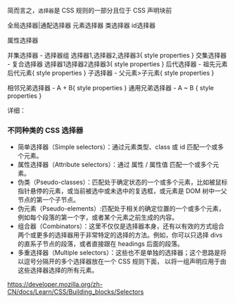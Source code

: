 简而言之，`选择器`是 CSS 规则的一部分且位于 CSS 声明块前

全局选择器|通配选择器
元素选择器
类选择器
id选择器

属性选择器

并集选择器 - 选择器组   选择器1,选择器2,选择器3{ style properties }
交集选择器 - 复合选择器 选择器1选择器2选择器3{ style properties }
后代选择器 - 祖先元素 后代元素{ style properties }
子选择器   - 父元素>子元素{ style properties }

相邻兄弟选择器 - A + B{ style properties }
通用兄弟选择器 - A ~ B { style properties }


详细：
### 不同种类的 CSS 选择器

- 简单选择器（Simple selectors）：通过元素类型、class 或 id 匹配一个或多个元素。
- 属性选择器（Attribute selectors）：通过 属性 / 属性值 匹配一个或多个元素。
- 伪类（Pseudo-classes）：匹配处于确定状态的一个或多个元素，比如被鼠标指针悬停的元素，或当前被选中或未选中的复选框，或元素是 DOM 树中一父节点的第一个子节点。
- 伪元素（Pseudo-elements）:匹配处于相关的确定位置的一个或多个元素，例如每个段落的第一个字，或者某个元素之前生成的内容。
- 组合器（Combinators）：这里不仅仅是选择器本身，还有以有效的方式组合两个或更多的选择器用于非常特定的选择的方法。例如，你可以只选择 divs 的直系子节点的段落，或者直接跟在 headings 后面的段落。
- 多重选择器（Multiple selectors）：这些也不是单独的选择器；这个思路是将以逗号分隔开的多个选择器放在一个 CSS 规则下面， 以将一组声明应用于由这些选择器选择的所有元素。

https://developer.mozilla.org/zh-CN/docs/Learn/CSS/Building_blocks/Selectors